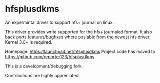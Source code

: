 hfsplusdkms
===========

An expermintal driver to support hfs+ journal on linux.

This driver provides write supported for the hfs+ journaled format.
It also back ports features/bugfixes where posiable from the newest hfs driver.
Kernel 3.0+ is required.

Homepage: https://launchpad.net/hfsplusdkms
Project code has moved to https://github.com/reporter123/hfsplusdkms.

This is a development/debugging fork. 

Contributions are highly appreciated.

